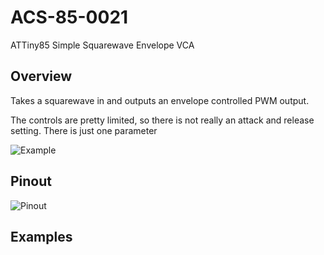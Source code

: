 # ACS-85-0021

 ATTiny85 Simple Squarewave Envelope VCA

## Overview

Takes a squarewave in and outputs an envelope controlled PWM output.

The controls are pretty limited, so there is not really an attack and release
setting.  There is just one parameter

![Example](https://github.com/robstave/ArduinoComponentSketches/blob/master/ACS-85%20ATTiny85%20sketches/ACS-85-0201/images/example.png)


## Pinout

![Pinout](https://github.com/robstave/ArduinoComponentSketches/blob/master/ACS-85%20ATTiny85%20sketches/ACS-85-0201/images/ACS-85-0201.png)
 
## Examples
